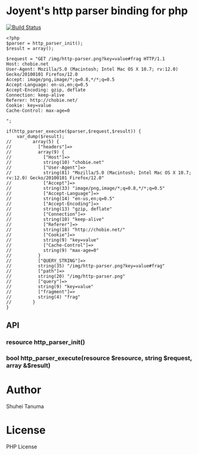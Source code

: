 # Joyent's http parser binding for php

[![Build Status](https://secure.travis-ci.org/chobie/php-httpparser.png)](http://travis-ci.org/chobie/php-httpparser)


````
<?php
$parser = http_parser_init();
$result = array();

$request = "GET /img/http-parser.png?key=value#frag HTTP/1.1
Host: chobie.net
User-Agent: Mozilla/5.0 (Macintosh; Intel Mac OS X 10.7; rv:12.0) Gecko/20100101 Firefox/12.0
Accept: image/png,image/*;q=0.8,*/*;q=0.5
Accept-Language: en-us,en;q=0.5
Accept-Encoding: gzip, deflate
Connection: keep-alive
Referer: http://chobie.net/
Cookie: key=value
Cache-Control: max-age=0

";

if(http_parser_execute($parser,$request,$result)) {
    var_dump($result);
//        array(5) {
//          ["headers"]=>
//          array(9) {
//            ["Host"]=>
//            string(10) "chobie.net"
//            ["User-Agent"]=>
//            string(81) "Mozilla/5.0 (Macintosh; Intel Mac OS X 10.7; rv:12.0) Gecko/20100101 Firefox/12.0"
//            ["Accept"]=>
//            string(33) "image/png,image/*;q=0.8,*/*;q=0.5"
//            ["Accept-Language"]=>
//            string(14) "en-us,en;q=0.5"
//            ["Accept-Encoding"]=>
//            string(13) "gzip, deflate"
//            ["Connection"]=>
//            string(10) "keep-alive"
//            ["Referer"]=>
//            string(18) "http://chobie.net/"
//            ["Cookie"]=>
//            string(9) "key=value"
//            ["Cache-Control"]=>
//            string(9) "max-age=0"
//          }
//          ["QUERY_STRING"]=>
//          string(35) "/img/http-parser.png?key=value#frag"
//          ["path"]=>
//          string(20) "/img/http-parser.png"
//          ["query"]=>
//          string(9) "key=value"
//          ["fragment"]=>
//          string(4) "frag"
//        }
}
````

## API

### resource http_parser_init()


### bool http_parser_execute(resource $resource, string $request, array &$result)


# Author

Shuhei Tanuma

# License

PHP License